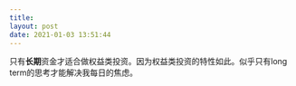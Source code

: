 ```yaml
---
title: 
layout: post
date: 2021-01-03 13:51:44
---
```


只有**长期**资金才适合做权益类投资。因为权益类投资的特性如此。似乎只有long term的思考才能解决我每日的焦虑。